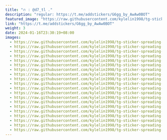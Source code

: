 ```yaml
---
title: "🔥 : @d7_tl ."
description: "regular: https://t.me/addstickers/G6gg_by_AwAw0BOT"
featured_image: "https://raw.githubusercontent.com/kylelin1998/tg-sticker-spreading-worldwide-images/main/img/b7e74e6c-0975-4c7a-9a37-0f974aad99c8.jpg"
link: "https://t.me/addstickers/G6gg_by_AwAw0BOT"
weight: 3
date: 2024-01-16T23:30:19+08:00
images:
  - https://raw.githubusercontent.com/kylelin1998/tg-sticker-spreading-worldwide-images/main/img/b7e74e6c-0975-4c7a-9a37-0f974aad99c8.jpg
  - https://raw.githubusercontent.com/kylelin1998/tg-sticker-spreading-worldwide-images/main/img/ffd0f5ff-3f5f-44a3-bb32-ec7898edbf59.jpg
  - https://raw.githubusercontent.com/kylelin1998/tg-sticker-spreading-worldwide-images/main/img/73995472-fb98-4b61-98b4-17f6b9e7bd3a.jpg
  - https://raw.githubusercontent.com/kylelin1998/tg-sticker-spreading-worldwide-images/main/img/566b5465-7b3f-459e-8c03-648b01fd9af8.jpg
  - https://raw.githubusercontent.com/kylelin1998/tg-sticker-spreading-worldwide-images/main/img/a265070e-9241-4b42-9ac4-99922c7be6f3.jpg
  - https://raw.githubusercontent.com/kylelin1998/tg-sticker-spreading-worldwide-images/main/img/c555bf05-c2cc-4422-9ba7-cc39dc1bb799.jpg
  - https://raw.githubusercontent.com/kylelin1998/tg-sticker-spreading-worldwide-images/main/img/8209e9f2-c79c-47fc-aafd-28116089349f.jpg
  - https://raw.githubusercontent.com/kylelin1998/tg-sticker-spreading-worldwide-images/main/img/06c3c533-db26-4e20-be16-3f399ad6555e.jpg
  - https://raw.githubusercontent.com/kylelin1998/tg-sticker-spreading-worldwide-images/main/img/50a2103e-f597-4c77-811e-ada1b4792e1e.jpg
  - https://raw.githubusercontent.com/kylelin1998/tg-sticker-spreading-worldwide-images/main/img/50e0e5d0-e440-4f2e-b009-60f0dca445e5.jpg
  - https://raw.githubusercontent.com/kylelin1998/tg-sticker-spreading-worldwide-images/main/img/f4a14a44-2232-49d9-9102-2c73ee4d8bd0.jpg
  - https://raw.githubusercontent.com/kylelin1998/tg-sticker-spreading-worldwide-images/main/img/8e5e21dc-5151-4dad-a83e-f287a584a68a.jpg
  - https://raw.githubusercontent.com/kylelin1998/tg-sticker-spreading-worldwide-images/main/img/c131dbcd-6e4d-4178-99a7-9949aab24d98.jpg
  - https://raw.githubusercontent.com/kylelin1998/tg-sticker-spreading-worldwide-images/main/img/c4c1341a-d584-4422-b497-3f24190d472b.jpg
  - https://raw.githubusercontent.com/kylelin1998/tg-sticker-spreading-worldwide-images/main/img/095e9f64-8316-439b-8a36-7437126edf44.jpg
  - https://raw.githubusercontent.com/kylelin1998/tg-sticker-spreading-worldwide-images/main/img/c7b1cc4f-8ffd-4d08-82da-44de51caf2a8.jpg
  - https://raw.githubusercontent.com/kylelin1998/tg-sticker-spreading-worldwide-images/main/img/dd9b982a-db8c-4356-b88c-e7c36250d7a0.jpg
  - https://raw.githubusercontent.com/kylelin1998/tg-sticker-spreading-worldwide-images/main/img/037afaa9-edf7-4f27-9919-4aa952182788.jpg
  - https://raw.githubusercontent.com/kylelin1998/tg-sticker-spreading-worldwide-images/main/img/1b5249c3-dec0-46a2-be1a-b70226ad927a.jpg
  - https://raw.githubusercontent.com/kylelin1998/tg-sticker-spreading-worldwide-images/main/img/e564c677-e243-4f4c-94cf-7d825121ec74.jpg
---
```

